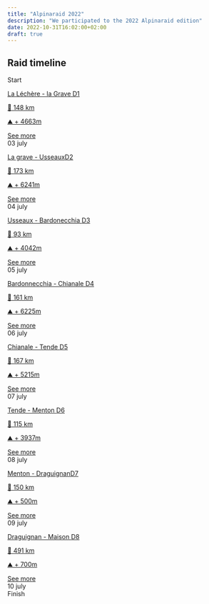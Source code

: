 ```yaml
---
title: "Alpinaraid 2022"
description: "We participated to the 2022 Alpinaraid edition"
date: 2022-10-31T16:02:00+02:00
draft: true
---
```


Raid timeline
------------

<section id="conference-timeline">
    <div class="timeline-start">Start</div>
    <div class="conference-center-line"></div>
    <div class="conference-timeline-content">
        <!-- JOUR 1 -->
        <div class="timeline-article">
                <div class="content-left-container">
                <a href="/en/alpina/day1">
                    <div class="content-left">
                        <p>La Léchère - la Grave <span class="article-number">D1</span></p>
                        <p>📏 148 km</p>
                        <p>⛰️ + 4663m</p>
                    </div>
                </a>
                <span class="timeline-author"><a class="anchor-link" href="/en/alpina/day1">See more</a></span>
            </div>
            <div class="meta-date">
                <span class="date">03</span>
                <span class="month">july</span>
            </div>
        </div>
        <!-- JOUR 2 -->
        <div class="timeline-article">
            <div class="content-right-container">
                <a href="/en/alpina/day2">
                    <div class="content-right">
                        <p>La grave - Usseaux<span class="article-number">D2</span></p>
                        <p>📏 173 km</p>
                        <p>⛰️ + 6241m</p>
                    </div>
                </a>
                <span class="timeline-author"><a class="anchor-link" href="/en/alpina/day2">See more</a></span>
            </div>
            <div class="meta-date">
                <span class="date">04</span>
                <span class="month">july</span>
            </div>
        </div>
        <!-- JOUR 3 -->
        <div class="timeline-article">
           <div class="content-left-container">
                <a href="/en/alpina/day3">
                    <div class="content-left">
                        <p>Usseaux - Bardonecchia <span class="article-number">D3</span></p>
                        <p>📏 93 km</p>
                        <p>⛰️ + 4042m</p>
                    </div>
                </a>
                <span class="timeline-author"><a class="anchor-link" href="/en/alpina/day3">See more</a></span>
            </div>
            <div class="meta-date">
                <span class="date">05</span>
                <span class="month">july</span>
            </div>
        </div>
        <!-- JOUR 4 -->
        <div class="timeline-article">
            <div class="content-right-container">
                <a href="/en/alpina/day4">
                    <div class="content-right">
                        <p>Bardonnecchia - Chianale <span class="article-number">D4</span></p>
                        <p>📏 161 km</p>
                        <p>⛰️ + 6225m</p>
                    </div>
                </a>
                <span class="timeline-author"><a class="anchor-link" href="/en/alpina/day4">See more</a></span>
            </div>
            <div class="meta-date">
                <span class="date">06</span>
                <span class="month">july</span>
            </div>
        </div>
        <!-- JOUR 5 -->
        <div class="timeline-article">
            <div class="content-left-container">
                <a href="/en/alpina/day5">
                    <div class="content-left">
                        <p>Chianale - Tende <span class="article-number">D5</span></p>
                        <p>📏 167 km</p>
                        <p>⛰️ + 5215m</p>
                    </div>
                </a>
                <span class="timeline-author"><a class="anchor-link" href="/en/alpina/day5">See more</a></span>
            </div>
            <div class="meta-date">
                <span class="date">07</span>
                <span class="month">july</span>
            </div>
        </div>
        <!-- JOUR 6 -->
        <div class="timeline-article">
            <div class="content-right-container">
                <a href="/en/alpina/day6">
                    <div class="content-right">
                        <p>Tende - Menton <span class="article-number">D6</span></p>
                        <p>📏 115 km</p>
                        <p>⛰️ + 3937m</p>
                    </div>
                </a>
                <span class="timeline-author"><a class="anchor-link" href="/en/alpina/day6">See more</a></span>
            </div>
            <div class="meta-date">
                <span class="date">08</span>
                <span class="month">july</span>
            </div>
        </div>
        <!-- JOUR 7 -->
        <div class="timeline-article">
            <div class="content-left-container">
                <a href="/en/alpina/day7">
                    <div class="content-left">
                        <p>Menton - Draguignan<span class="article-number">D7</span></p>
                        <p>📏 150 km</p>
                        <p>⛰️ + 500m</p>
                    </div>
                </a>
                <span class="timeline-author"><a class="anchor-link" href="/en/alpina/day7">See more</a></span>
            </div>
            <div class="meta-date">
                <span class="date">09</span>
                <span class="month">july</span>
            </div>
        </div>
        <!-- JOUR 8 -->
        <div class="timeline-article">
            <div class="content-right-container">
                <a href="/en/alpina/day8">
                    <div class="content-right">
                        <p>Draguignan - Maison <span class="article-number">D8</span></p>
                        <p>📏 491 km</p>
                        <p>⛰️ + 700m</p>
                    </div>
                </a>
                <span class="timeline-author"><a class="anchor-link" href="/en/alpina/day8">See more</a></span>
            </div>
            <div class="meta-date">
                <span class="date">10</span>
                <span class="month">july</span>
            </div>
        </div>
    </div>
    <div class="timeline-end">Finish</div>
</section>

